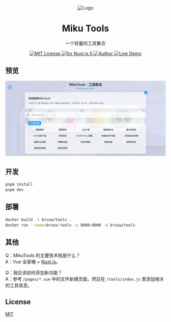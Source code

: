 <p align="center"><img src="./static/icon.png"
        alt="Logo" width="128" height="128" style="max-width: 100%;"></p>
<h1 align="center">Miku Tools</h1>
<p align="center">一个轻量的工具集合</p>
<p align="center">
    <a href="https://github.com/brusw/MikuTools/blob/master/LICENSE">
        <img src="https://img.shields.io/github/license/brusw/MikuTools.svg" alt="MIT License" />
    </a>
    <a href="https://vuejs.org">
        <img src="https://img.shields.io/badge/nuxt.js-v5.x-green.svg" alt="for Nuxt.js 5">
    </a>
    <a href="https://brusw.com">
        <img src="https://img.shields.io/badge/author-brusw-blue" alt="Author">
    </a>
    <a href="https://tools.brusw.com">
        <img src="https://img.shields.io/badge/%F0%9F%9A%80-open--in--browser-e10079.svg" alt="Live Demo">
    </a>
</p>

## 预览

![preview](./static/preview.jpg)

## 开发

```bash
pnpm install
pnpm dev
```

## 部署

```bash
docker build -t brusw/tools .
docker run --name=brusw-tools -p 8000:8000 -d brusw/tools
```

## 其他

Q：MikuTools 的主要技术栈是什么？  
A：Vue 全家桶 + [Nuxt.js](https://zh.nuxtjs.org/)。

Q：我应该如何添加新功能？  
A：参考 `/pages/*.vue` 中的文件新建页面，然后在 `/tools/index.js` 里添加相关的工具信息。

## License

[MIT](https://github.com/brusw/MikuTools/blob/master/LICENSE)
